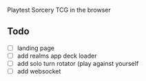 Playtest Sorcery TCG in the browser

## Todo 
- [ ] landing page
- [ ] add realms app deck loader
- [ ] add solo turn rotator (play against yourself
- [ ] add websocket
